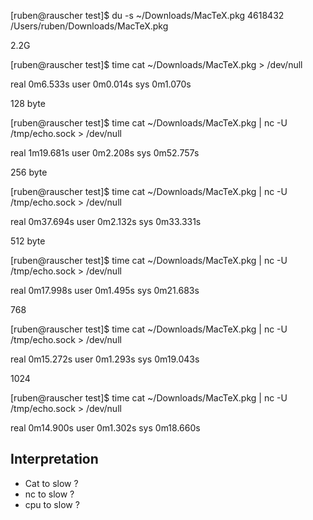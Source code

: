 [ruben@rauscher test]$ du -s ~/Downloads/MacTeX.pkg
4618432	/Users/ruben/Downloads/MacTeX.pkg

2.2G

[ruben@rauscher test]$ time cat ~/Downloads/MacTeX.pkg > /dev/null

real	0m6.533s
user	0m0.014s
sys	0m1.070s


128 byte

[ruben@rauscher test]$ time cat ~/Downloads/MacTeX.pkg | nc -U /tmp/echo.sock > /dev/null

real	1m19.681s
user	0m2.208s
sys	0m52.757s

256 byte

[ruben@rauscher test]$ time cat ~/Downloads/MacTeX.pkg | nc -U /tmp/echo.sock > /dev/null

real	0m37.694s
user	0m2.132s
sys	0m33.331s


512 byte

[ruben@rauscher test]$ time cat ~/Downloads/MacTeX.pkg | nc -U /tmp/echo.sock > /dev/null

real	0m17.998s
user	0m1.495s
sys	0m21.683s


768

[ruben@rauscher test]$ time cat ~/Downloads/MacTeX.pkg | nc -U /tmp/echo.sock > /dev/null

real	0m15.272s
user	0m1.293s
sys	0m19.043s


1024

[ruben@rauscher test]$ time cat ~/Downloads/MacTeX.pkg | nc -U /tmp/echo.sock > /dev/null

real	0m14.900s
user	0m1.302s
sys	0m18.660s



## Interpretation

* Cat to slow ?
* nc to slow ?
* cpu to slow ?


